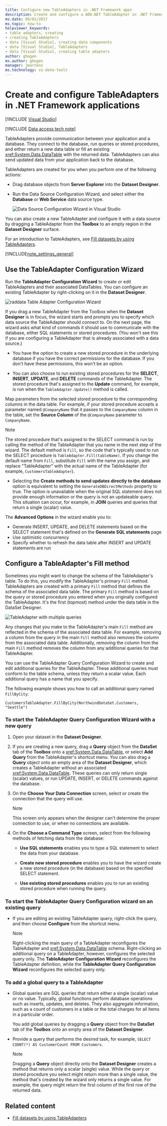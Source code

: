 ```yaml
---
title: Configure new TableAdapters in .NET Framework apps
description: Create and configure a ADO.NET TableAdapter in .NET Framework applications with Visual Studio and enable communication between your app and a database.
ms.date: 09/01/2017
ms.topic: how-to
helpviewer_keywords:
- table adapters, creating
- creating TableAdapters
- data [Visual Studio], creating data components
- data [Visual Studio], TableAdapters
- data [Visual Studio], creating table adapters
author: ghogen
ms.author: ghogen
manager: jmartens
ms.technology: vs-data-tools
---
```

# Create and configure TableAdapters in .NET Framework applications

 [!INCLUDE [Visual Studio](~/includes/applies-to-version/vs-windows-only.md)]

[!INCLUDE [Data access tech note](./includes/data-technology-note.md)]

TableAdapters provide communication between your application and a database. They connect to the database, run queries or stored procedures, and either return a new data table or fill an existing <xref:System.Data.DataTable> with the returned data. TableAdapters can also send updated data from your application back to the database.

TableAdapters are created for you when you perform one of the following actions:

- Drag database objects from **Server Explorer** into the **Dataset Designer**.

- Run the Data Source Configuration Wizard, and select either the **Database** or **Web Service** data source type.

   ![Data Source Configuration Wizard in Visual Studio](media/data-source-configuration-wizard.png)

You can also create a new TableAdapter and configure it with a data source by dragging a TableAdapter from the **Toolbox** to an empty region in the **Dataset Designer** surface.

For an introduction to TableAdapters, see [Fill datasets by using TableAdapters](../data-tools/fill-datasets-by-using-tableadapters.md).

[!INCLUDE[note_settings_general](../data-tools/includes/note_settings_general_md.md)]

## Use the TableAdapter Configuration Wizard

Run the **TableAdapter Configuration Wizard** to create or edit TableAdapters and their associated DataTables. You can configure an existing TableAdapter by right-clicking on it in the **Dataset Designer**.

![raddata Table Adapter Configuration Wizard](../data-tools/media/raddata-table-adapter-configuration-wizard.png)

If you drag a new TableAdapter from the Toolbox when the **Dataset Designer** is in focus, the wizard starts and prompts you to specify which data source the TableAdapter should connect to. On the next page, the wizard asks what kind of commands it should use to communicate with the database, either SQL statements or stored procedures. (You won't see this if you are configuring a TableAdapter that is already associated with a data source.)

- You have the option to create a new stored procedure in the underlying database if you have the correct permissions for the database. If you don't have these permissions, this won't be an option.

- You can also  choose to run existing stored procedures for the **SELECT**, **INSERT**, **UPDATE**, and **DELETE** commands of the TableAdapter. The stored procedure that's assigned to the **Update** command, for example, is run when the `TableAdapter.Update()` method is called.

Map parameters from the selected stored procedure to the corresponding columns in the data table. For example, if your stored procedure accepts a parameter named `@CompanyName` that it passes to the `CompanyName` column in the table, set the **Source Column** of the `@CompanyName` parameter to `CompanyName`.

> [!NOTE]
> The stored procedure that's assigned to the SELECT command is run by calling the method of the TableAdapter that you name in the next step of the wizard. The default method is `Fill`, so the code that's typically used to run the SELECT procedure is `TableAdapter.Fill(tableName)`. If you change the default name from `Fill`, substitute `Fill` with the name you assign, and replace "TableAdapter" with the actual name of the TableAdapter (for example, `CustomersTableAdapter`).

- Selecting the **Create methods to send updates directly to the database** option is equivalent to setting the `GenerateDBDirectMethods` property to true. The option is unavailable when the original SQL statement does not provide enough information or the query is not an updateable query. This situation can occur, for example, in **JOIN** queries and queries that return a single (scalar) value.

The **Advanced Options** in the wizard enable you to:

- Generate INSERT, UPDATE, and DELETE statements based on the SELECT statement that's defined on the **Generate SQL statements** page
- Use optimistic concurrency
- Specify whether to refresh the data table after INSERT and UPDATE statements are run

## Configure a TableAdapter's Fill method

Sometimes you might want to change the schema of the TableAdapter's table. To do this, you modify the  TableAdapter's primary `Fill` method. TableAdapters are created with a primary `Fill` method that defines the schema of the associated data table. The primary `Fill` method is based on the query or stored procedure you entered when you originally configured the TableAdapter. It's the first (topmost) method under the data table in the DataSet Designer.

![TableAdapter with multiple queries](../data-tools/media/tableadapter.gif)

Any changes that you make to the TableAdapter's main `Fill` method are reflected in the schema of the associated data table. For example, removing a column from the query in the main `Fill` method also removes the column from the associated data table. Additionally, removing the column from the main `Fill` method removes the column from any additional queries for that TableAdapter.

You can use the TableAdapter Query Configuration Wizard to create and edit additional queries for the TableAdapter. These additional queries must conform to the table schema, unless they return a scalar value.  Each additional query has a name that you specify.

The following example shows you how to call an additional query named `FillByCity`:

`CustomersTableAdapter.FillByCity(NorthwindDataSet.Customers, "Seattle")`

### To start the TableAdapter Query Configuration Wizard with a new query

1. Open your dataset in the **Dataset Designer**.

2. If you are creating a new query, drag a **Query** object from the **DataSet** tab of the **Toolbox** onto a <xref:System.Data.DataTable>, or select **Add Query** from the TableAdapter's shortcut menu. You can also drag a **Query** object onto an empty area of the **Dataset Designer**, which creates a TableAdapter without an associated <xref:System.Data.DataTable>. These queries can only return single (scalar) values, or run UPDATE, INSERT, or DELETE commands against the database.

3. On the **Choose Your Data Connection** screen, select or create the connection that the query will use.

    > [!NOTE]
    > This screen only appears when the designer can't determine the proper connection to use, or when no connections are available.

4. On the **Choose a Command Type** screen, select from the following methods of fetching data from the database:

    - **Use SQL statements** enables you to type a SQL statement to select the data from your database.

    - **Create new stored procedure** enables you to have the wizard create a new stored procedure (in the database) based on the specified SELECT statement.

    - **Use existing stored procedures** enables you to run an existing stored procedure when running the query.

### To start the TableAdapter Query Configuration wizard on an existing query

- If you are editing an existing TableAdapter query, right-click the query, and then choose **Configure** from the shortcut menu.

    > [!NOTE]
    > Right-clicking the main query of a TableAdapter reconfigures the TableAdapter and <xref:System.Data.DataTable> schema. Right-clicking an additional query on a TableAdapter, however,  configures the selected query only. The **TableAdapter Configuration Wizard** reconfigures the TableAdapter definition, while the **TableAdapter Query Configuration Wizard** reconfigures the selected query only.

### To add a global query to a TableAdapter

- Global queries are SQL queries that return either a single (scalar) value or no value. Typically, global functions perform database operations such as inserts, updates, and deletes. They also aggregate information,  such as a count of customers in a table or the total charges for all items in a particular order.

     You add global queries by dragging a **Query** object from the **DataSet** tab of the **Toolbox** onto an empty area of the **Dataset Designer**.

- Provide a query that performs the desired task, for example, `SELECT COUNT(*) AS CustomerCount FROM Customers`.

    > [!NOTE]
    > Dragging a **Query** object directly onto the **Dataset Designer** creates a method that returns only a scalar (single) value. While the query or stored procedure you select might return more than a single value, the method that's created by the wizard  only returns a single value. For example, the query might return the first column of the first row of the returned data.

## Related content

- [Fill datasets by using TableAdapters](../data-tools/fill-datasets-by-using-tableadapters.md)
